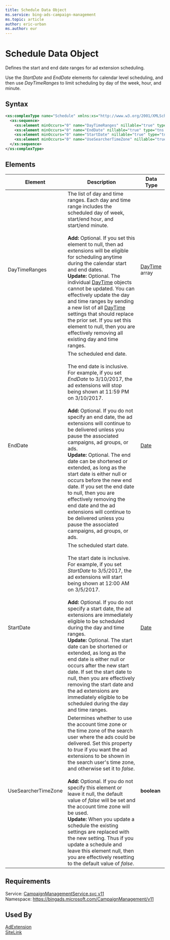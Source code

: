 ```yaml
---
title: Schedule Data Object
ms.service: bing-ads-campaign-management
ms.topic: article
author: eric-urban
ms.author: eur
---
```

# Schedule Data Object
Defines the start and end date ranges for ad extension scheduling. 

Use the *StartDate* and *EndDate* elements for calendar level scheduling, and then use *DayTimeRanges* to limit scheduling by day of the week, hour, and minute. 

## Syntax
```xml
<xs:complexType name="Schedule" xmlns:xs="http://www.w3.org/2001/XMLSchema">
  <xs:sequence>
    <xs:element minOccurs="0" name="DayTimeRanges" nillable="true" type="tns:ArrayOfDayTime" />
    <xs:element minOccurs="0" name="EndDate" nillable="true" type="tns:Date" />
    <xs:element minOccurs="0" name="StartDate" nillable="true" type="tns:Date" />
    <xs:element minOccurs="0" name="UseSearcherTimeZone" nillable="true" type="xs:boolean" />
  </xs:sequence>
</xs:complexType>
```

## <a name="elements"></a>Elements

|Element|Description|Data Type|
|-----------|---------------|-------------|
|<a name="daytimeranges"></a>DayTimeRanges|The list of day and time ranges. Each day and time range includes the scheduled day of week, start/end hour, and start/end minute.<br/><br/>**Add:** Optional. If you set this element to null, then ad extensions will be eligible for scheduling anytime during the calendar start and end dates.<br/>**Update:** Optional. The individual [DayTime](../campaign-management/daytime.md) objects cannot be updated. You can effectively update the day and time ranges by sending a new list of all [DayTime](../campaign-management/daytime.md) settings that should replace the prior set. If you set this element to null, then you are effectively removing all existing day and time ranges.|[DayTime](daytime.md) array|
|<a name="enddate"></a>EndDate|The scheduled end date. <br /><br />The end date is inclusive. For example, if you set *EndDate* to 3/10/2017, the ad extensions will stop being shown at 11:59 PM on 3/10/2017.<br/><br/>**Add:** Optional. If you do not specify an end date, the ad extensions will continue to be delivered unless you pause the associated campaigns, ad groups, or ads.<br/>**Update:** Optional. The end date can be shortened or extended, as long as the start date is either null or occurs before the new end date. If you set the end date to null, then you are effectively removing the end date and the ad extensions will continue to be delivered unless you pause the associated campaigns, ad groups, or ads. |[Date](date.md)|
|<a name="startdate"></a>StartDate|The scheduled start date. <br /><br />The start date is inclusive. For example, if you set *StartDate* to 3/5/2017, the ad extensions will start being shown at 12:00 AM on 3/5/2017.<br/><br/>**Add:** Optional. If you do not specify a start date, the ad extensions are immediately eligible to be scheduled during the day and time ranges.<br/>**Update:** Optional. The start date can be shortened or extended, as long as the end date is either null or occurs after the new start date. If set the start date to null, then you are effectively removing the start date and the ad extensions are immediately eligible to be scheduled during the day and time ranges.|[Date](date.md)|
|<a name="usesearchertimezone"></a>UseSearcherTimeZone|Determines whether to use the account time zone or the time zone of the search user where the ads could be delivered. Set this property to *true* if you want the ad extensions to be shown in the search user's time zone, and otherwise set it to *false*. <br/><br/>**Add:** Optional. If you do not specify this element or leave it null, the default value of *false* will be set and the account time zone will be used. <br/>**Update:** When you update a schedule the existing settings are replaced with the new setting. Thus if you update a schedule and leave this element null, then you are effectively resetting to the default value of *false*. |**boolean**|

## Requirements
Service: [CampaignManagementService.svc v11](https://campaign.api.bingads.microsoft.com/Api/Advertiser/CampaignManagement/v11/CampaignManagementService.svc)  
Namespace: https://bingads.microsoft.com/CampaignManagement/v11  

## Used By
[AdExtension](adextension.md)  
[SiteLink](sitelink.md)  
